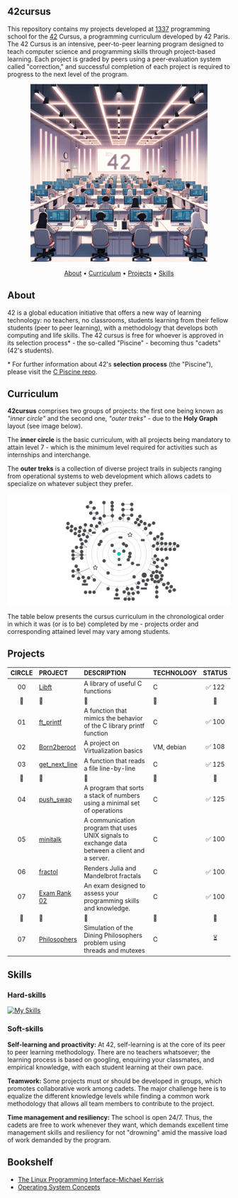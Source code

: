 <!--
<img width="1105" alt="Screen Shot 2023-12-20 at 1 49 38 PM" src="https://github.com/zelhajou/42-cursus/assets/39954629/7373d5c5-441e-467f-906c-bcb1196fa0af">
-->
## 42cursus

This repository contains my projects developed at <a href="https://1337.ma/en/">1337</a> programming school for the <a href="https://42.fr/en/homepage/">42</a> Cursus, a programming curriculum developed by 42 Paris. The 42 Cursus is an intensive, peer-to-peer learning program designed to teach computer science and programming skills through project-based learning. Each project is graded by peers using a peer-evaluation system called "correction," and successful completion of each project is required to progress to the next level of the program.


<div align="center">

<img src="./img/42illu.png" width="400">


<!-- [![zelhajou's 42 stats](https://badge.mediaplus.ma/binary/zelhajou)](https://github.com/oakoudad/badge42) -->
<!-- [![zelhajou's 42 stats](https://badge.mediaplus.ma/binary/zelhajou)](https://github.com/oakoudad/badge42) -->
</div>
<p align="center">
	<a href="#about">About</a> •
	<a href="#curriculum">Curriculum</a> •
	<a href="#projects">Projects</a> •
	<a href="#skills">Skills</a>
</p>



## About

42 is a global education initiative that offers a new way of learning technology:
no teachers, no classrooms, students learning from their fellow students (peer to peer learning), with a methodology that develops both computing and life skills. The 42 cursus is free for whoever is approved in its selection process* - the so-called "Piscine" - becoming thus "cadets" (42's students).

\* For further information about 42's **selection process** (the "Piscine"), please visit the [C Piscine repo](https://github.com/zakelh6/42-piscine_c).


## Curriculum

**42cursus** comprises two groups of projects: the first one being known as _"inner circle"_ and the second one, _"outer treks"_ - due to the **Holy Graph** layout (see image below).

The **inner circle** is the basic curriculum, with all projects being mandatory to attain level 7 - which is the minimum level required for activities such as internships and interchange.

The **outer treks** is a collection of diverse project trails in subjects ranging from operational systems to web development which allows cadets to specialize on whatever subject they prefer.

![42's galaxy](img/holygraph.png)

The table below presents the cursus curriculum in the chronological order in which it was (or is to be) completed by me - projects order and corresponding attained level may vary among students.

</details>

## Projects
<!-- ![42_common_core_banner_new](https://github.com/zelhajou/42-cursus/assets/39954629/34f5a1f4-1c06-4e0e-a731-33f31e6f09f5) -->

|CIRCLE	|PROJECT	| DESCRIPTION |TECHNOLOGY	|STATUS	|
|:-:	|:--		|:--	|:--				|:-:	|
|00	|[Libft](https://github.com/zelhajou/42-libft)| A library of useful C functions	|C	|✅ 122 	|
|:dizzy:|	:dizzy:	|	:dizzy:	|	:dizzy:	|:dizzy:	|:dizzy:	|
|01	|[ft_printf](https://github.com/zelhajou/42-ft_printf)|A function that mimics the behavior of the C library printf function|C|✅  100 |
|02	|[Born2beroot](https://github.com/zelhajou/42-Born2beRoot)| A project on Virtualization basics 	|VM, debian|✅  108|
|03	|[get_next_line](https://github.com/zelhajou/42-get_next_line)| A function that reads a file line-by-line 	|C|✅  125|
|:dizzy:|	:dizzy:	|	:dizzy:	|	:dizzy:	|:dizzy:	|:dizzy:|
|04	|[push_swap](https://github.com/zelhajou/42-push_swap)| A program that sorts a stack of numbers using a minimal set of operations |C|✅ 125|
|05	|[minitalk](https://github.com/zelhajou/42-minitalk)| A communication program that uses UNIX signals to exchange data between a client and a server. |C| ✅  100|
|06	|[fractol](https://github.com/zelhajou/42-fractol)| Renders Julia and Mandelbrot fractals |C| ✅  100 |
|07	|[Exam Rank 02](https://github.com/users/zelhajou/projects/13/views/1)| An exam designed to assess your programming skills and knowledge.  |C| ✅  100 |
|:dizzy:|	:dizzy:	|	:dizzy:	|	:dizzy:	|:dizzy:	|:dizzy:	|
|07|[Philosophers](https://github.com/zelhajou/42-Philosophers)| Simulation of the Dining Philosophers problem using threads and mutexes |C| ⏳|

## Skills

### Hard-skills

[![My Skills](https://skillicons.dev/icons?i=c,linux,bash,git,vim,emacs,vscode,md)](https://skillicons.dev)

### Soft-skills

**Self-learning and proactivity:** At 42, self-learning is at the core of its peer to peer learning methodology. There are no teachers whatsoever; the learning process is based on googling, enquiring your classmates, and empirical knowledge, with each student learning at their own pace.

**Teamwork:** Some projects must or should be developed in groups, which promotes collaborative work among cadets. The major challenge here is to equalize the different knowledge levels while finding a common work methodology that allows all team members to contribute to the project.

**Time management and resiliency:** The school is open 24/7. Thus, the cadets are free to work whenever they want, which demands excellent time management skills and resiliency for not "drowning" amid the massive load of work demanded by the program.

## Bookshelf
- [The Linux Programming Interface-Michael Kerrisk](https://github.com/zelhajou/Bookshelf/blob/main/System-level%20Programming/_books/The%20Linux%20Programming%20Interface-Michael%20Kerrisk.pdf)
- [Operating System Concepts](https://github.com/zelhajou/Bookshelf/blob/main/System-level%20Programming/_books/Operating%20System%20Concepts%20(9th%2C2012_12).pdf)
